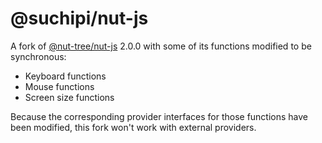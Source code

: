 # @suchipi/nut-js

A fork of [@nut-tree/nut-js](https://github.com/nut-tree/nut.js) 2.0.0 with some of its functions modified to be synchronous:

- Keyboard functions
- Mouse functions
- Screen size functions

Because the corresponding provider interfaces for those functions have been modified, this fork won't work with external providers.
